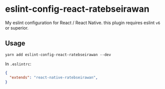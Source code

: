 # eslint-config-react-ratebseirawan
My eslint configuration for React / React Native. this plugin requires eslint `v6` or superior.

## Usage

```
yarn add eslint-config-react-ratebseirawan --dev
```

In `.eslintrc`:

```json
{ 
  "extends": "react-native-ratebseirawan", 
} 
```